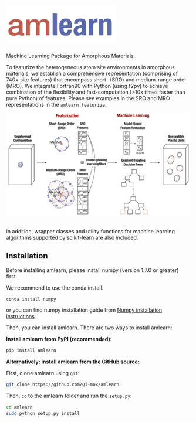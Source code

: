 # <img alt="amlearn" src="docs_rst/_static/amlearn_logo.png" width="300">
Machine Learning Package for Amorphous Materials.

To featurize the heterogeneous atom site environments in amorphous materials, we establish a comprehensive representation (comprising of 740+ site features) that encompass short- (SRO) and medium-range order (MRO). We integrate Fortran90 with Python (using f2py) to achieve combination of the
flexibility and fast-computation (>10x times faster than pure Python) of features. Please see examples
in the SRO and MRO representations in the `amlearn.featurize`. 


<div align='center'><img alt="amlearn" src="docs_rst/_static/schematic_ML_of_deformation.png" width="800"></div>   
&nbsp;

In addition, wrapper classes and utility functions for machine
learning algorithms supported by scikit-learn are also included.         


## Installation

Before installing amlearn, please install numpy (version 1.7.0 or greater) first.

We recommend to use the conda install.

```sh
conda install numpy
```

or you can find numpy installation guide from [Numpy installation instructions](https://www.scipy.org/install.html).


Then, you can install amlearn. There are two ways to install amlearn:

**Install amlearn from PyPI (recommended):**

```sh
pip install amlearn
```


**Alternatively: install amlearn from the GitHub source:**

First, clone amlearn using `git`:

```sh
git clone https://github.com/Qi-max/amlearn
```

 Then, `cd` to the amlearn folder and run the `setup.py`:
```sh
cd amlearn
sudo python setup.py install
```


